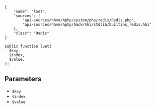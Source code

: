 ``` yamlmeta
{
    "name": "lSet",
    "sources": [
        "api-sources/hhvm/hphp/system/php/redis/Redis.php",
        "api-sources/hhvm/hphp/hack/hhi/stdlib/builtins_redis.hhi"
    ],
    "class": "Redis"
}
```




``` Hack
public function lSet(
  $key,
  $index,
  $value,
);
```




## Parameters




+ ` $key `
+ ` $index `
+ ` $value `
<!-- HHAPIDOC -->
